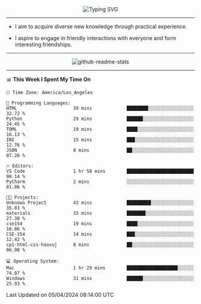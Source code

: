 <p align="center">
  <img src="https://readme-typing-svg.demolab.com?font=Fira+Code&weight=500&size=32&duration=2500&pause=1600&center=true&vCenter=true&random=false&width=1024&height=64&lines=Hi+there+%F0%9F%91%8B;I'm+delighted+you+could+make+it+here+%F0%9F%8E%89;I'm+Harry%2C+a+college+student+still+finding+my+way" alt="Typing SVG" />
</p>


---


- I aim to acquire diverse new knowledge through practical experience.

- I aspire to engage in friendly interactions with everyone and form interesting friendships.


---


<p align="center">
  <img src="https://github-readme-stats.vercel.app/api?username=Harry-Jing&show_icons=true" alt="github-readme-stats"/>
</p>


---

<!--START_SECTION:waka-->
📊 **This Week I Spent My Time On** 

```text
🕑︎ Time Zone: America/Los_Angeles

💬 Programming Languages: 
HTML                     39 mins             ████████░░░░░░░░░░░░░░░░░   32.72 % 
Python                   29 mins             ██████░░░░░░░░░░░░░░░░░░░   24.45 % 
TOML                     19 mins             ████░░░░░░░░░░░░░░░░░░░░░   16.13 % 
INI                      15 mins             ███░░░░░░░░░░░░░░░░░░░░░░   12.76 % 
JSON                     8 mins              ██░░░░░░░░░░░░░░░░░░░░░░░   07.26 % 

🔥 Editors: 
VS Code                  1 hr 58 mins        █████████████████████████   98.14 % 
PyCharm                  2 mins              ░░░░░░░░░░░░░░░░░░░░░░░░░   01.86 % 

🐱‍💻 Projects: 
Unknown Project          43 mins             █████████░░░░░░░░░░░░░░░░   35.83 % 
materials                33 mins             ███████░░░░░░░░░░░░░░░░░░   27.38 % 
cse154                   19 mins             ████░░░░░░░░░░░░░░░░░░░░░   16.06 % 
CSE-154                  14 mins             ███░░░░░░░░░░░░░░░░░░░░░░   12.42 % 
cp1-html-css-haoxuj      8 mins              ██░░░░░░░░░░░░░░░░░░░░░░░   06.98 % 

💻 Operating System: 
Mac                      1 hr 29 mins        ███████████████████░░░░░░   74.07 % 
Windows                  31 mins             ██████░░░░░░░░░░░░░░░░░░░   25.93 % 
```


 Last Updated on 05/04/2024 08:14:00 UTC
<!--END_SECTION:waka-->
